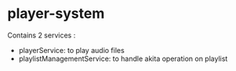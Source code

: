 # player-system

Contains 2 services :

-   playerService: to play audio files
-   playlistManagementService: to handle akita operation on playlist
